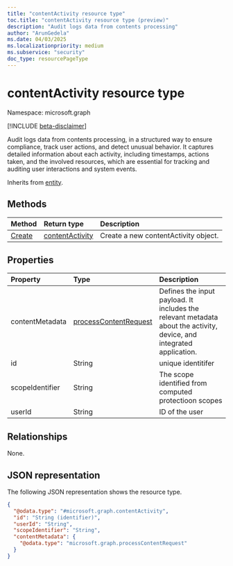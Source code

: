 ```yaml
---
title: "contentActivity resource type"
toc.title: "contentActivity resource type (preview)"
description: "Audit logs data from contents processing"
author: "ArunGedela"
ms.date: 04/03/2025
ms.localizationpriority: medium
ms.subservice: "security"
doc_type: resourcePageType
---
```


# contentActivity resource type

Namespace: microsoft.graph

[!INCLUDE [beta-disclaimer](../../includes/beta-disclaimer.md)]

Audit logs data from contents processing, in a structured way to ensure compliance, track user actions, and detect unusual behavior. It captures detailed information about each activity, including timestamps, actions taken, and the involved resources, which are essential for tracking and auditing user interactions and system events.

Inherits from [entity](../resources/entity.md).


## Methods

|Method|Return type|Description|
|:---|:---|:---|
|[Create](../api/activitiescontainer-post-contentactivities.md)|[contentActivity](../resources/contentactivity.md)|Create a new contentActivity object.|

## Properties

|Property|Type|Description|
|:---|:---|:---|
|contentMetadata|[processContentRequest](../resources/processcontentrequest.md)|Defines the input payload. It includes the relevant metadata about the activity, device, and integrated application.|
|id|String|unique identitifer|
|scopeIdentifier|String|The scope identified from computed protectioon scopes|
|userId|String|ID of the user|

## Relationships

None.

## JSON representation

The following JSON representation shows the resource type.
<!-- {
  "blockType": "resource",
  "keyProperty": "id",
  "@odata.type": "microsoft.graph.contentActivity",
  "baseType": "microsoft.graph.entity",
  "openType": false
}
-->
``` json
{
  "@odata.type": "#microsoft.graph.contentActivity",
  "id": "String (identifier)",
  "userId": "String",
  "scopeIdentifier": "String",
  "contentMetadata": {
    "@odata.type": "microsoft.graph.processContentRequest"
  }
}
```
